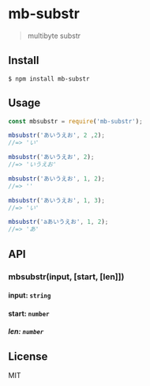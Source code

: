 # mb-substr

> multibyte substr


## Install

```
$ npm install mb-substr
```


## Usage

```js
const mbsubstr = require('mb-substr');

mbsubstr('あいうえお', 2 ,2);
//=> 'い'

mbsubstr('あいうえお', 2);
//=> 'いうえお'

mbsubstr('あいうえお', 1, 2);
//=> ''

mbsubstr('あいうえお', 1, 3);
//=> 'い'

mbsubstr('aあいうえお', 1, 2);
//=> 'あ'
```


## API

### mbsubstr(input, [start, [len]])

#### input: `string`

#### start: `number`

##### len: `number`


## License

MIT
